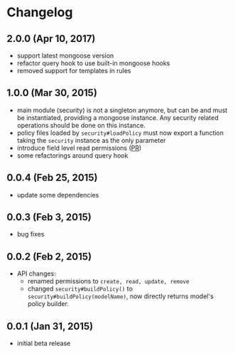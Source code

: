 # Changelog

## 2.0.0 (Apr 10, 2017)
- support latest mongoose version
- refactor query hook to use built-in mongoose hooks
- removed support for templates in rules

## 1.0.0 (Mar 30, 2015)
- main module (security) is not a singleton anymore, but can be and must be
  instantiated, providing a mongoose instance. Any security related operations
  should be done on this instance.
- policy files loaded by ```security#loadPolicy``` must now export a function
  taking the ```security``` instance as the only parameter
- introduce field level read permissions ([PR](https://github.com/forrert/mongoose-model-security/pull/1))
- some refactorings around query hook

## 0.0.4 (Feb 25, 2015)
- update some dependencies

## 0.0.3 (Feb 3, 2015)
- bug fixes

## 0.0.2 (Feb 2, 2015)
- API changes:
    - renamed permissions to ```create, read, update, remove```
    - changed ```security#buildPolicy()``` to ```security#buildPolicy(modelName)```,
      now directly returns model's policy builder.

## 0.0.1 (Jan 31, 2015)
- initial beta release
